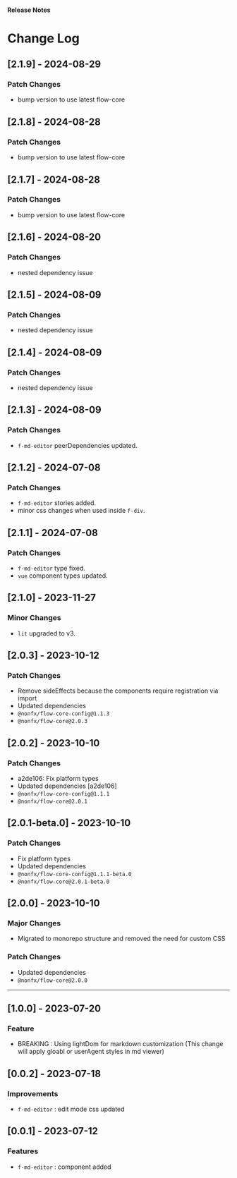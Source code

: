 <h4 className="margin-btm-8">Release Notes</h4>

# Change Log

## [2.1.9] - 2024-08-29

### Patch Changes

- bump version to use latest flow-core

## [2.1.8] - 2024-08-28

### Patch Changes

- bump version to use latest flow-core

## [2.1.7] - 2024-08-28

### Patch Changes

- bump version to use latest flow-core

## [2.1.6] - 2024-08-20

### Patch Changes

- nested dependency issue

## [2.1.5] - 2024-08-09

### Patch Changes

- nested dependency issue

## [2.1.4] - 2024-08-09

### Patch Changes

- nested dependency issue

## [2.1.3] - 2024-08-09

### Patch Changes

- `f-md-editor` peerDependencies updated.

## [2.1.2] - 2024-07-08

### Patch Changes

- `f-md-editor` stories added.
- minor css changes when used inside `f-div`.

## [2.1.1] - 2024-07-08

### Patch Changes

- `f-md-editor` type fixed.
- `vue` component types updated.

## [2.1.0] - 2023-11-27

### Minor Changes

- `lit` upgraded to v3.

## [2.0.3] - 2023-10-12

### Patch Changes

- Remove sideEffects because the components require registration via import
- Updated dependencies
- `@nonfx/flow-core-config@1.1.3`
- `@nonfx/flow-core@2.0.3`

## [2.0.2] - 2023-10-10

### Patch Changes

- a2de106: Fix platform types
- Updated dependencies [a2de106]
- `@nonfx/flow-core-config@1.1.1`
- `@nonfx/flow-core@2.0.1`

## [2.0.1-beta.0] - 2023-10-10

### Patch Changes

- Fix platform types
- Updated dependencies
- `@nonfx/flow-core-config@1.1.1-beta.0`
- `@nonfx/flow-core@2.0.1-beta.0`

## [2.0.0] - 2023-10-10

### Major Changes

- Migrated to monorepo structure and removed the need for custom CSS

### Patch Changes

- Updated dependencies
- `@nonfx/flow-core@2.0.0`
<hr className="margin-btm-32" />

## [1.0.0] - 2023-07-20

### Feature

- BREAKING : Using lightDom for markdown customization (This change will apply gloabl or userAgent styles in md viewer)

## [0.0.2] - 2023-07-18

### Improvements

- `f-md-editor` : edit mode css updated

## [0.0.1] - 2023-07-12

### Features

- `f-md-editor` : component added
